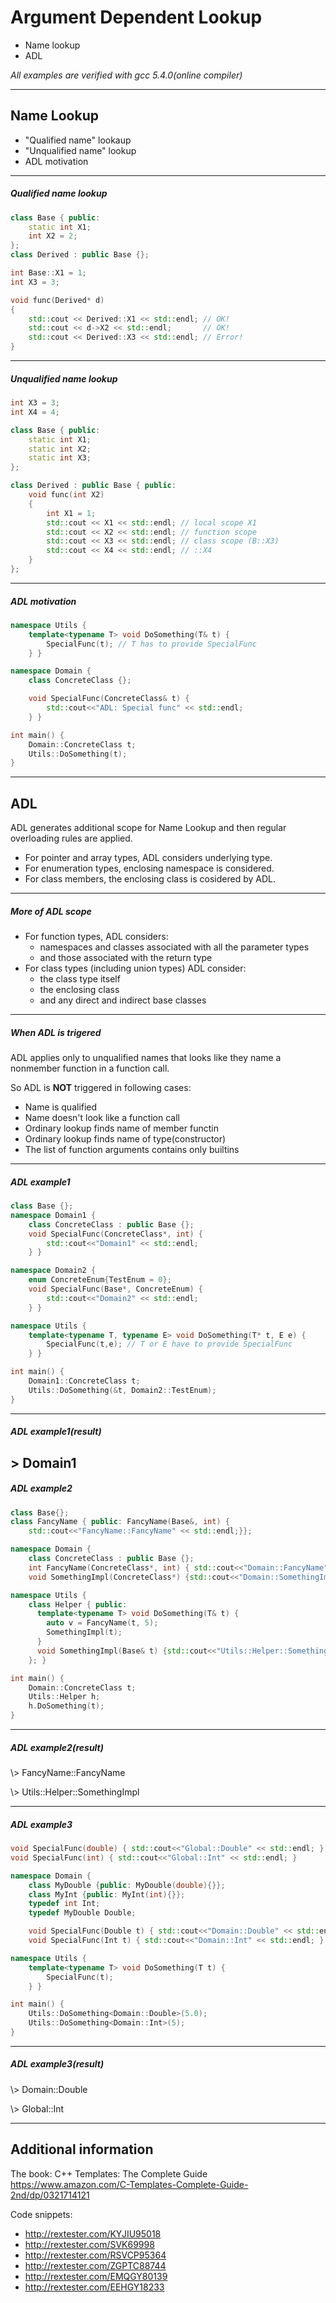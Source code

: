 # Argument Dependent Lookup

- Name lookup
- ADL

*All examples are verified with gcc 5.4.0(online compiler)*

---

## Name Lookup

- "Qualified name" lookaup
- "Unqualified name" lookup
- ADL motivation

---

##### Qualified name lookup

```cpp
class Base { public:
    static int X1;
    int X2 = 2;
};
class Derived : public Base {};

int Base::X1 = 1;
int X3 = 3;

void func(Derived* d)
{
    std::cout << Derived::X1 << std::endl; // OK!
    std::cout << d->X2 << std::endl;       // OK!
    std::cout << Derived::X3 << std::endl; // Error!
}
```

---

##### Unqualified name lookup

```cpp
int X3 = 3;
int X4 = 4;

class Base { public:
    static int X1;
    static int X2;
    static int X3;
};

class Derived : public Base { public:
    void func(int X2)
    {
        int X1 = 1;
        std::cout << X1 << std::endl; // local scope X1
        std::cout << X2 << std::endl; // function scope
        std::cout << X3 << std::endl; // class scope (B::X3)
        std::cout << X4 << std::endl; // ::X4
    }
};
```

---

##### ADL motivation

```cpp
namespace Utils {
    template<typename T> void DoSomething(T& t) {
        SpecialFunc(t); // T has to provide SpecialFunc
    } }

namespace Domain {
    class ConcreteClass {};

    void SpecialFunc(ConcreteClass& t) {
        std::cout<<"ADL: Special func" << std::endl;
    } }

int main() {
    Domain::ConcreteClass t;
    Utils::DoSomething(t);
}
```

---

## ADL
ADL generates additional scope for Name Lookup and then regular overloading rules are applied.
- For pointer and array types, ADL considers underlying type.
- For enumeration types, enclosing namespace is considered.
- For class members, the enclosing class is cosidered by ADL.

---

##### More of ADL scope
- For function types, ADL considers:
  - namespaces and classes associated with all the parameter types
  - and those associated with the return type
- For class types (including union types) ADL consider:
  - the class type itself
  - the enclosing class
  - and any direct and indirect base classes

---

##### When ADL is trigered
ADL applies only to unqualified names that looks like they name a nonmember function in a function call.

So ADL is **NOT** triggered in following cases:
- Name is qualified
- Name doesn't look like a function call
- Ordinary lookup finds name of member functin
- Ordinary lookup finds name of type(constructor)
- The list of function arguments contains only builtins

---

##### ADL example1

```cpp
class Base {};
namespace Domain1 {
    class ConcreteClass : public Base {};
    void SpecialFunc(ConcreteClass*, int) {
        std::cout<<"Domain1" << std::endl;
    } }

namespace Domain2 {
    enum ConcreteEnum{TestEnum = 0};
    void SpecialFunc(Base*, ConcreteEnum) {
        std::cout<<"Domain2" << std::endl;
    } }

namespace Utils {
    template<typename T, typename E> void DoSomething(T* t, E e) {
        SpecialFunc(t,e); // T or E have to provide SpecialFunc
    } }

int main() {
    Domain1::ConcreteClass t;
    Utils::DoSomething(&t, Domain2::TestEnum);
}
```

---
##### ADL example1(result)
\> Domain1
---

##### ADL example2

```cpp
class Base{};
class FancyName { public: FancyName(Base&, int) {
    std::cout<<"FancyName::FancyName" << std::endl;}};

namespace Domain {
    class ConcreteClass : public Base {};
    int FancyName(ConcreteClass*, int) { std::cout<<"Domain::FancyName" << std::endl; }
    void SomethingImpl(ConcreteClass*) {std::cout<<"Domain::SomethingImpl" << std::endl;}}

namespace Utils {
    class Helper { public:
      template<typename T> void DoSomething(T& t) {
        auto v = FancyName(t, 5);  
        SomethingImpl(t);
      }
      void SomethingImpl(Base& t) {std::cout<<"Utils::Helper::SomethingImpl" << std::endl;}
    }; }

int main() {
    Domain::ConcreteClass t;
    Utils::Helper h;
    h.DoSomething(t);
}
```

---
##### ADL example2(result)
<p style="text-align: left;">\> FancyName::FancyName</p>
<p style="text-align: left;">\> Utils::Helper::SomethingImpl</p>


---

##### ADL example3

```cpp
void SpecialFunc(double) { std::cout<<"Global::Double" << std::endl; }
void SpecialFunc(int) { std::cout<<"Global::Int" << std::endl; }

namespace Domain {
    class MyDouble {public: MyDouble(double){}};
    class MyInt {public: MyInt(int){}};
    typedef int Int;
    typedef MyDouble Double;

    void SpecialFunc(Double t) { std::cout<<"Domain::Double" << std::endl; }
    void SpecialFunc(Int t) { std::cout<<"Domain::Int" << std::endl; } }

namespace Utils {
    template<typename T> void DoSomething(T t) {
        SpecialFunc(t);
    } }

int main() {
    Utils::DoSomething<Domain::Double>(5.0);    
    Utils::DoSomething<Domain::Int>(5);
}
```

---
##### ADL example3(result)
<p style="text-align: left;">\> Domain::Double</p>
<p style="text-align: left;">\> Global::Int</p>

---

## Additional information
The book: C++ Templates: The Complete Guide
https://www.amazon.com/C-Templates-Complete-Guide-2nd/dp/0321714121

Code snippets:
- http://rextester.com/KYJIU95018
- http://rextester.com/SVK69998
- http://rextester.com/RSVCP95364
- http://rextester.com/ZGPTC88744
- http://rextester.com/EMQGY80139
- http://rextester.com/EEHGY18233

